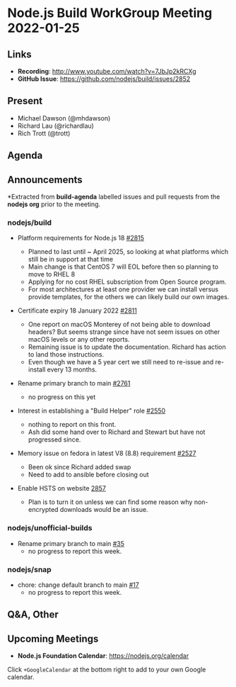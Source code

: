 # Node.js  Build WorkGroup Meeting 2022-01-25

## Links

* **Recording**:  http://www.youtube.com/watch?v=7JbJp2kRCXg
* **GitHub Issue**: https://github.com/nodejs/build/issues/2852

## Present

* Michael Dawson (@mhdawson)
* Richard Lau (@richardlau)
* Rich Trott (@trott)

## Agenda

## Announcements

*Extracted from **build-agenda** labelled issues and pull requests from the **nodejs org** prior to the meeting.


### nodejs/build


* Platform requirements for Node.js 18 [#2815](https://github.com/nodejs/build/issues/2815)
  * Planned to last until ~ April 2025, so looking at what platforms which still be in support
    at that time
  * Main change is that CentOS 7 will EOL before then so planning to move to RHEL 8
  * Applying for no cost RHEL subscription from Open Source program. 
  * For most architectures at least one provider we can install versus provide templates, for the
    others we can likely build our own images.

* Certificate expiry 18 January 2022 [#2811](https://github.com/nodejs/build/issues/2811)
  * One report on macOS Monterey of not being able to download headers? But seems strange
    since have not seem issues on other macOS levels or any other reports.
  * Remaining issue is to update the documentation. Richard has action to land those
    instructions.
  * Even though we have a 5 year cert we still need to re-issue and re-install every 13 months.

* Rename primary branch to main [#2761](https://github.com/nodejs/build/issues/2761)
  * no progress on this yet

* Interest in establishing a "Build Helper" role    [#2550](https://github.com/nodejs/build/issues/2550)
  * nothing to report on this front.
  * Ash did some hand over to Richard and Stewart but have not progressed since.
    
* Memory issue on fedora in latest V8 (8.8) requirement [#2527](https://github.com/nodejs/build/issues/2527)
  * Been ok since Richard added swap
  * Need to add to ansible before closing out

* Enable HSTS on website [2857](https://github.com/nodejs/build/issues/2857)
  * Plan is to turn it on unless we can find some reason why non-encrypted downloads would be
     an issue.

### nodejs/unofficial-builds

* Rename primary branch to main [#35](https://github.com/nodejs/unofficial-builds/issues/35)
  * no progress to report this week.

### nodejs/snap

* chore: change default branch to main [#17](https://github.com/nodejs/snap/pull/17)
  * no progress to report this week.

## Q&A, Other


## Upcoming Meetings


* **Node.js Foundation Calendar**: <https://nodejs.org/calendar>


Click `+GoogleCalendar` at the bottom right to add to your own Google calendar.
